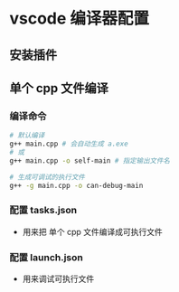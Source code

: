 # vscode 编译器配置

## 安装插件

## 单个 cpp 文件编译

### 编译命令

``` bash
# 默认编译
g++ main.cpp # 会自动生成 a.exe
# 或
g++ main.cpp -o self-main # 指定输出文件名

# 生成可调试的执行文件
g++ -g main.cpp -o can-debug-main

```

### 配置 tasks.json

- 用来把 单个 cpp 文件编译成可执行文件

### 配置 launch.json

- 用来调试可执行文件
